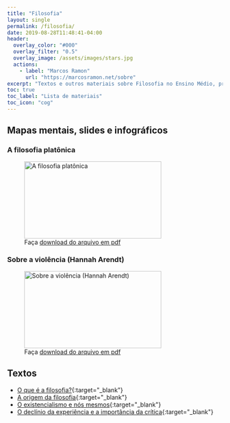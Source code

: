 ```yaml
---
title: "Filosofia"
layout: single
permalink: /filosofia/
date: 2019-08-28T11:48:41-04:00
header:
  overlay_color: "#000"
  overlay_filter: "0.5"
  overlay_image: /assets/images/stars.jpg
  actions:
    - label: "Marcos Ramon"
      url: "https://marcosramon.net/sobre"
excerpt: "Textos e outros materiais sobre Filosofia no Ensino Médio, produzidos por mim para as turmas do Ensino Médio do IFB/Campus Brasília."
toc: true
toc_label: "Lista de materiais"
toc_icon: "cog"
---
```


## Mapas mentais, slides e infográficos

### A filosofia platônica
<figure class="align-center">
  <img src="{{ site.url }}{{ site.baseurl }}/assets/images/platao.JPG" width="320" height="180" alt="A filosofia platônica">
  <figcaption>Faça <a href="https://drive.google.com/file/d/1Z_IfmBf3ADEe7b-_-TnMEBOBPqZDUZKD/view?usp=sharing" target="_blank">download do arquivo em pdf</a></figcaption>
</figure>

### Sobre a violência (Hannah Arendt)
<figure class="align-center">
  <img src="{{ site.url }}{{ site.baseurl }}/assets/images/violencia.jpg" width="320" height="180" alt="Sobre a violência (Hannah Arendt)">
  <figcaption>Faça <a href="https://drive.google.com/file/d/1VMYu5hbyob_TgEx6OqvPXCoaaV-AePrA/view?usp=sharing" target="_blank">download do arquivo em pdf</a></figcaption>
</figure>

## Textos
- [O que é a filosofia?](https://medium.com/marcosramon/o-que-%C3%A9-a-filosofia-5a310ad32fac){:target="_blank"}
- [A origem da filosofia](https://medium.com/marcosramon/a-origem-da-filosofia-6d2ffa6d017b){:target="_blank"}
- [O existencialismo e nós mesmos](https://medium.com/marcosramon/o-existencialismo-e-n%C3%B3s-mesmos-5fe9cc46e0e9?source=collection_home---4------2-----------------------){:target="_blank"}
- [O declínio da experiência e a importância da crítica](https://medium.com/marcosramon/o-decl%C3%ADnio-da-experi%C3%AAncia-e-a-import%C3%A2ncia-da-cr%C3%ADtica-ba9d0c41d66?source=collection_home---4------0-----------------------){:target="_blank"}
